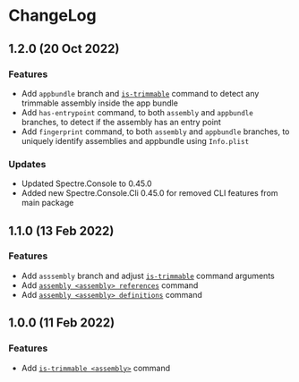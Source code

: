 # ChangeLog

## 1.2.0 (20 Oct 2022)

### Features
- Add `appbundle` branch and [`is-trimmable`](https://github.com/spouliot/cilout/wiki/AppBundleIsTrimmable) command to detect any trimmable assembly inside the app bundle
- Add `has-entrypoint` command, to both `assembly` and `appbundle` branches, to detect if the assembly has an entry point
- Add `fingerprint` command, to both `assembly` and `appbundle` branches, to uniquely identify assemblies and appbundle using `Info.plist`

### Updates
- Updated Spectre.Console to 0.45.0
- Added new Spectre.Console.Cli 0.45.0 for removed CLI features from main package

## 1.1.0 (13 Feb 2022)

### Features
- Add `asssembly` branch and adjust [`is-trimmable`](https://github.com/spouliot/cilout/wiki/AssemblyIsTrimmable) command arguments
- Add [`assembly <assembly> references`](https://github.com/spouliot/cilout/wiki/AssemblyReferences) command
- Add [`assembly <assembly> definitions`](https://github.com/spouliot/cilout/wiki/AssemblyDefinitions) command

## 1.0.0 (11 Feb 2022)

### Features
- Add [`is-trimmable <assembly>`](https://github.com/spouliot/cilout/wiki/IsTrimmable) command
